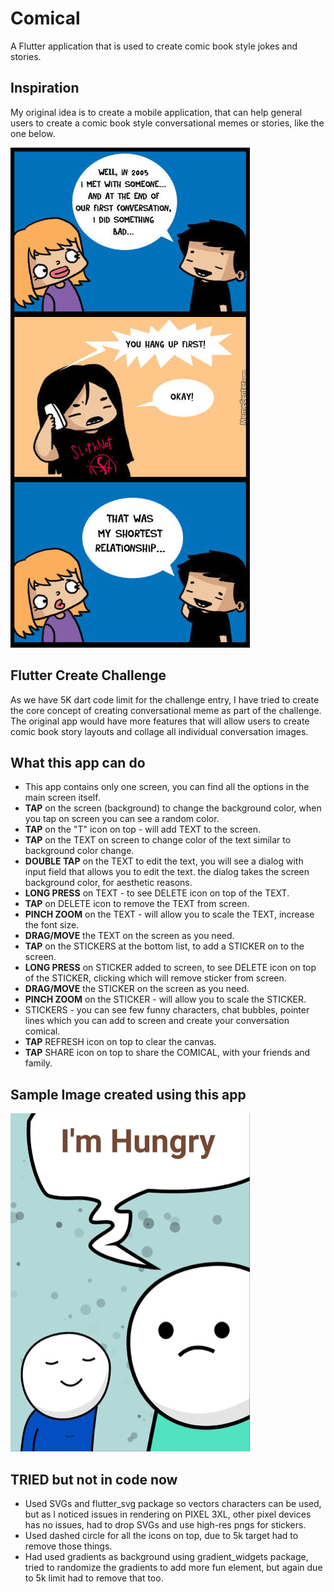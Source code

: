 # Comical

A Flutter application that is used to create comic book style jokes and stories.


## Inspiration

My original idea is to create a mobile application, that can help general users to create a comic book
style conversational memes or stories, like the one below.

![Inspiration](/samples/story.jpeg "Comic Story")

## Flutter Create Challenge

As we have 5K dart code limit for the challenge entry, I have tried to create the core concept of creating
conversational meme as part of the challenge. The original app would have more features that will allow
users to create comic book story layouts and collage all individual conversation images.

## What this app can do

- This app contains only one screen, you can find all the options in the main screen itself.
- **TAP** on the screen (background) to change the background color, when you tap on screen you can see a random color.
- **TAP** on the "T" icon on top - will add TEXT to the screen.
- **TAP** on the TEXT on screen to change color of the text similar to background color change.
- **DOUBLE TAP** on the TEXT to edit the text, you will see a dialog with input field that allows you to edit the text.
the dialog takes the screen background color, for aesthetic reasons.
- **LONG PRESS** on TEXT - to see DELETE icon on top of the TEXT.
- **TAP** on DELETE icon to remove the TEXT from screen.
- **PINCH ZOOM** on the TEXT - will allow you to scale the TEXT, increase the font size.
- **DRAG/MOVE** the TEXT on the screen as you need.
- **TAP** on the STICKERS at the bottom list, to add a STICKER on to the screen.
- **LONG PRESS** on STICKER added to screen, to see DELETE icon on top of the STICKER, clicking which will remove sticker from screen.
- **DRAG/MOVE** the STICKER on the screen as you need.
- **PINCH ZOOM** on the STICKER - will allow you to scale the STICKER.
- STICKERS - you can see few funny characters, chat bubbles, pointer lines which you can add to screen and create your conversation comical.
- **TAP** REFRESH icon on top to clear the canvas.
- **TAP** SHARE icon on top to share the COMICAL, with your friends and family.

## Sample Image created using this app
![Comical Sample](/samples/sample.jpg "Comical")

## TRIED but not in code now
- Used SVGs and flutter_svg package so vectors characters can be used, but as I noticed issues in rendering on PIXEL 3XL, other pixel devices has no issues,
had to drop SVGs and use high-res pngs for stickers.
- Used dashed circle for all the icons on top, due to 5k target had to remove those things.
- Had used gradients as background using gradient_widgets package, tried to randomize the gradients to add more fun element, but again due to 5k limit had to remove that too.
